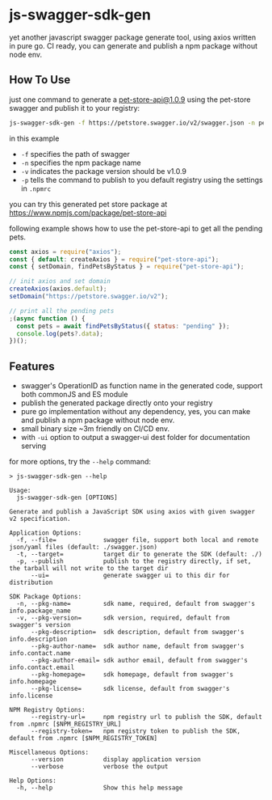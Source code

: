 # js-swagger-sdk-gen
yet another javascript swagger package generate tool, using axios written in pure go.
CI ready, you can generate and publish a npm package without node env.

## How To Use

just one command to generate a pet-store-api@1.0.9 using the pet-store swagger and publish it to your registry: 

```bash
js-swagger-sdk-gen -f https://petstore.swagger.io/v2/swagger.json -n pet-store-api -v 1.0.9 -p
```

in this example

- `-f` specifies the path of swagger
- `-n` specifies the npm package name
- `-v` indicates the package version should be v1.0.9
- `-p` tells the command to publish to you default registry using the settings in `.npmrc`

you can try this generated pet store package at https://www.npmjs.com/package/pet-store-api

following example shows how to use the pet-store-api to get all the pending pets.
```javascript
const axios = require("axios");
const { default: createAxios } = require("pet-store-api");
const { setDomain, findPetsByStatus } = require("pet-store-api");

// init axios and set domain
createAxios(axios.default);
setDomain("https://petstore.swagger.io/v2");

// print all the pending pets
;(async function () {
  const pets = await findPetsByStatus({ status: "pending" });
  console.log(pets?.data);
})();
```
## Features

- swagger's OperationID as function name in the generated code, support both commonJS and ES module
- publish the generated package directly onto your registry  
- pure go implementation without any dependency, yes, you can make and publish a npm package without node env.
- small binary size ~3m friendly on CI/CD env.
- with `-ui` option to output a swagger-ui dest folder for documentation serving

for more options, try the `--help` command:

```
> js-swagger-sdk-gen --help

Usage:
  js-swagger-sdk-gen [OPTIONS]

Generate and publish a JavaScript SDK using axios with given swagger v2 specification.

Application Options:
  -f, --file=             swagger file, support both local and remote json/yaml files (default: ./swagger.json)
  -t, --target=           target dir to generate the SDK (default: ./)
  -p, --publish           publish to the registry directly, if set, the tarball will not write to the target dir
      --ui=               generate swagger ui to this dir for distribution

SDK Package Options:
  -n, --pkg-name=         sdk name, required, default from swagger's info.package_name
  -v, --pkg-version=      sdk version, required, default from swagger's version
      --pkg-description=  sdk description, default from swagger's info.description
      --pkg-author-name=  sdk author name, default from swagger's info.contact.name
      --pkg-author-email= sdk author email, default from swagger's info.contact.email
      --pkg-homepage=     sdk homepage, default from swagger's info.homepage
      --pkg-license=      sdk license, default from swagger's info.license

NPM Registry Options:
      --registry-url=     npm registry url to publish the SDK, default from .npmrc [$NPM_REGISTRY_URL]
      --registry-token=   npm registry token to publish the SDK, default from .npmrc [$NPM_REGISTRY_TOKEN]

Miscellaneous Options:
      --version           display application version
      --verbose           verbose the output

Help Options:
  -h, --help              Show this help message
```